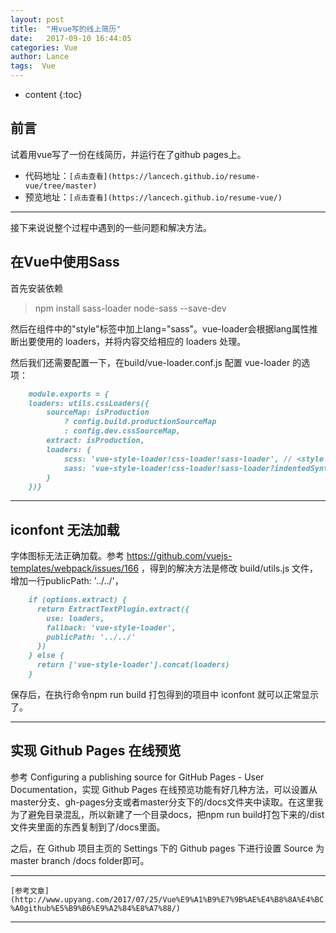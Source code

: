 ```yaml
---
layout: post
title:  "用vue写的线上简历"
date:   2017-09-10 16:44:05
categories: Vue
author: Lance
tags:  Vue
---
```


* content
{:toc}

## 前言
试着用vue写了一份在线简历，并运行在了github pages上。

- 代码地址：`[点击查看](https://lancech.github.io/resume-vue/tree/master)`
- 预览地址：`[点击查看](https://lancech.github.io/resume-vue/)`
***
接下来说说整个过程中遇到的一些问题和解决方法。

## 在Vue中使用Sass
首先安装依赖
>npm install sass-loader node-sass --save-dev

然后在组件中的"style"标签中加上lang="sass"。vue-loader会根据lang属性推断出要使用的 loaders，并将内容交给相应的 loaders 处理。
><style lang="sass"></style>

然后我们还需要配置一下，在build/vue-loader.conf.js 配置 vue-loader 的选项：

```md
    module.exports = {
    loaders: utils.cssLoaders({
        sourceMap: isProduction
            ? config.build.productionSourceMap
            : config.dev.cssSourceMap,
        extract: isProduction,
        loaders: {
            scss: 'vue-style-loader!css-loader!sass-loader', // <style lang="scss">
            sass: 'vue-style-loader!css-loader!sass-loader?indentedSyntax' // <style lang="sass">
        }
    })}
```

***

## iconfont 无法加载
字体图标无法正确加载。参考 https://github.com/vuejs-templates/webpack/issues/166 ，得到的解决方法是修改 build/utils.js 文件，增加一行publicPath: '../../'，
```md
    if (options.extract) {
      return ExtractTextPlugin.extract({
        use: loaders,
        fallback: 'vue-style-loader',
        publicPath: '../../'
      })
    } else {
      return ['vue-style-loader'].concat(loaders)
    }
```
保存后，在执行命令npm run build 打包得到的项目中 iconfont 就可以正常显示了。

***

## 实现 Github Pages 在线预览
参考 Configuring a publishing source for GitHub Pages - User Documentation，实现 Github Pages 在线预览功能有好几种方法，可以设置从master分支、gh-pages分支或者master分支下的/docs文件夹中读取。在这里我为了避免目录混乱，所以新建了一个目录docs，把npm run build打包下来的/dist文件夹里面的东西复制到了/docs里面。

之后，在 Github 项目主页的 Settings 下的 Github pages 下进行设置 Source 为master branch /docs folder即可。

***

`[参考文章](http://www.upyang.com/2017/07/25/Vue%E9%A1%B9%E7%9B%AE%E4%B8%8A%E4%BC%A0github%E5%B9%B6%E9%A2%84%E8%A7%88/)`
***